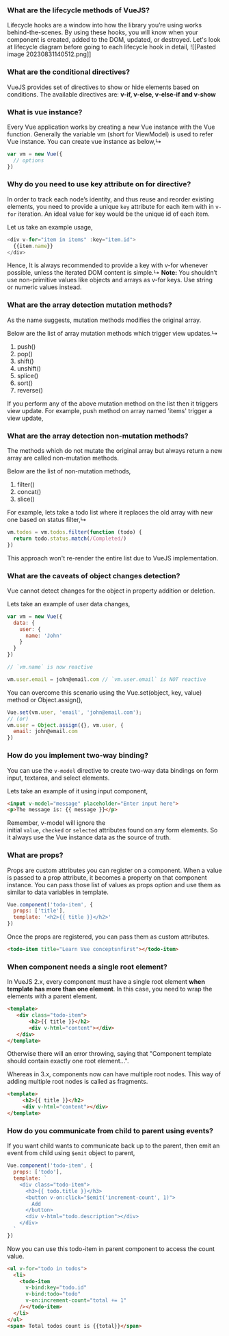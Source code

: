 
### What are the lifecycle methods of VueJS?

Lifecycle hooks are a window into how the library you’re using works behind-the-scenes. By using these hooks, you will know when your component is created, added to the DOM, updated, or destroyed. Let's look at lifecycle diagram before going to each lifecycle hook in detail,
![[Pasted image 20230831140512.png]]

### What are the conditional directives?

VueJS provides set of directives to show or hide elements based on conditions. The available directives are: **v-if, v-else, v-else-if and v-show**

### What is vue instance?

Every Vue application works by creating a new Vue instance with the Vue function. Generally the variable vm (short for ViewModel) is used to refer Vue instance. You can create vue instance as below,↳

```js
var vm = new Vue({
  // options
})
```

### Why do you need to use key attribute on for directive?

In order to track each node’s identity, and thus reuse and reorder existing elements, you need to provide a unique `key` attribute for each item with in `v-for` iteration. An ideal value for key would be the unique id of each item.

Let us take an example usage,

```js
<div v-for="item in items" :key="item.id">
  {{item.name}}
</div>
```

Hence, It is always recommended to provide a key with v-for whenever possible, unless the iterated DOM content is simple.↳
**Note:** You shouldn’t use non-primitive values like objects and arrays as v-for keys. Use string or numeric values instead.

### What are the array detection mutation methods?

As the name suggests, mutation methods modifies the original array.

Below are the list of array mutation methods which trigger view updates.↳

1. push()
2. pop()
3. shift()
4. unshift()
5. splice()
6. sort()
7. reverse()

If you perform any of the above mutation method on the list then it triggers view update. For example, push method on array named 'items' trigger a view update,

### What are the array detection non-mutation methods?

The methods which do not mutate the original array but always return a new array are called non-mutation methods.

Below are the list of non-mutation methods,

1. filter()
2. concat()
3. slice()

For example, lets take a todo list where it replaces the old array with new one based on status filter,↳

```js
vm.todos = vm.todos.filter(function (todo) {
  return todo.status.match(/Completed/)
})
```

This approach won't re-render the entire list due to VueJS implementation.

### What are the caveats of object changes detection?

Vue cannot detect changes for the object in property addition or deletion.

Lets take an example of user data changes,

```js
var vm = new Vue({
  data: {
    user: {
      name: 'John'
    }
  }
})

// `vm.name` is now reactive

vm.user.email = john@email.com // `vm.user.email` is NOT reactive
```

You can overcome this scenario using the Vue.set(object, key, value) method or Object.assign(),

```js
Vue.set(vm.user, 'email', 'john@email.com');
// (or)
vm.user = Object.assign({}, vm.user, {
  email: john@email.com
})
```

### How do you implement two-way binding?

You can use the `v-model` directive to create two-way data bindings on form input, textarea, and select elements.

Lets take an example of it using input component,

```html
<input v-model="message" placeholder="Enter input here">
<p>The message is: {{ message }}</p>
```

Remember, v-model will ignore the initial `value`, `checked` or `selected` attributes found on any form elements. So it always use the Vue instance data as the source of truth.

### What are props?

Props are custom attributes you can register on a component. When a value is passed to a prop attribute, it becomes a property on that component instance. You can pass those list of values as props option and use them as similar to data variables in template.

```js
Vue.component('todo-item', {
  props: ['title'],
  template: '<h2>{{ title }}</h2>'
})
```

Once the props are registered, you can pass them as custom attributes.

```html
<todo-item title="Learn Vue conceptsnfirst"></todo-item>
```

### When component needs a single root element?

In VueJS 2.x, every component must have a single root element **when template has more than one element**. In this case, you need to wrap the elements with a parent element.

```html
<template>
   <div class="todo-item">
       <h2>{{ title }}</h2>
       <div v-html="content"></div>
   </div>
</template>
```

Otherwise there will an error throwing, saying that "Component template should contain exactly one root element...".

Whereas in 3.x, components now can have multiple root nodes. This way of adding multiple root nodes is called as fragments.

```html
<template>
     <h2>{{ title }}</h2>
     <div v-html="content"></div>
</template>
```

### How do you communicate from child to parent using events?

If you want child wants to communicate back up to the parent, then emit an event from child using `$emit` object to parent,

```js
Vue.component('todo-item', {
  props: ['todo'],
  template: `
    <div class="todo-item">
      <h3>{{ todo.title }}</h3>
      <button v-on:click="$emit('increment-count', 1)">
        Add
      </button>
      <div v-html="todo.description"></div>
    </div>
  `
})
```

Now you can use this todo-item in parent component to access the count value.

```html
<ul v-for="todo in todos">
  <li>
    <todo-item
      v-bind:key="todo.id"
      v-bind:todo="todo"
      v-on:increment-count="total += 1"
    /></todo-item>
  </li>
</ul>
<span> Total todos count is {{total}}</span>
```


